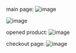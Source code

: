 main page:
![image](https://github.com/user-attachments/assets/f29fa390-d416-42d4-bebd-68c8061fbed7)

![image](https://github.com/user-attachments/assets/af7f5421-f564-439b-bd97-f8c7e4956fdb)

opened product:
![image](https://github.com/user-attachments/assets/b9d4c1fd-b877-4283-829d-19fdae5e4f6c)

checkout page:
![image](https://github.com/user-attachments/assets/b0dbd519-fe1e-404e-8fe8-6b5b1530af7d)
